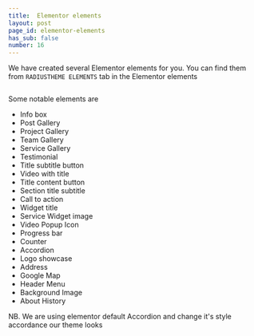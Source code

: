 ```yaml
---
title:  Elementor elements
layout: post
page_id: elementor-elements
has_sub: false
number: 16
---
```


We have created several  Elementor elements for you. You can find them from `RADIUSTHEME ELEMENTS` tab in the  Elementor elements

<img alt="" src="{{ 'assets/images/koncrete_theme/elementor/elementor-1.jpg' | relative_url }}">

Some notable elements are

* Info box
* Post Gallery
* Project Gallery
* Team Gallery
* Service Gallery
* Testimonial
* Title subtitle button
* Video with title
* Title content button
* Section title subtitle
* Call to action
*  Widget title
* Service Widget image
* Video Popup Icon
* Progress bar
* Counter
* Accordion
* Logo showcase
* Address
* Google Map
* Header Menu
* Background Image
* About History

NB. We are using elementor default Accordion and change it's style accordance our theme looks








